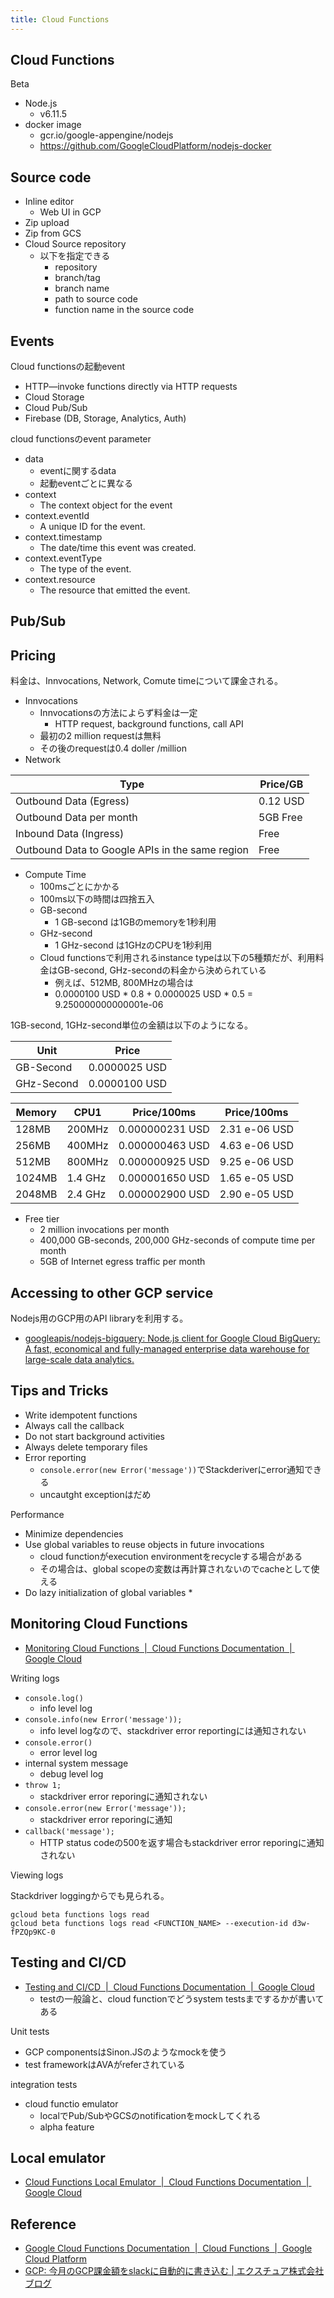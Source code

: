 ```yaml
---
title: Cloud Functions
---
```


## Cloud Functions
Beta

* Node.js
    * v6.11.5
* docker image
    * gcr.io/google-appengine/nodejs
    * https://github.com/GoogleCloudPlatform/nodejs-docker

## Source code
* Inline editor
    * Web UI in GCP
* Zip upload
* Zip from GCS
* Cloud Source repository
    * 以下を指定できる
        * repository
        * branch/tag
        * branch name
        * path to source code
        * function name in the source code

## Events
Cloud functionsの起動event

* HTTP—invoke functions directly via HTTP requests
* Cloud Storage
* Cloud Pub/Sub
* Firebase (DB, Storage, Analytics, Auth)


cloud functionsのevent parameter

* data
    * eventに関するdata
    * 起動eventごとに異なる
* context
    * The context object for the event
* context.eventId
    * A unique ID for the event.
* context.timestamp
    * The date/time this event was created.
* context.eventType
    * The type of the event.
* context.resource
    * The resource that emitted the event.


## Pub/Sub


## Pricing
料金は、Innvocations, Network, Comute timeについて課金される。

* Innvocations
    * Innvocationsの方法によらず料金は一定
        * HTTP request, background functions, call API
    * 最初の2 million requestは無料
    * その後のrequestは0.4 doller /million
* Network

| Type                                            | Price/GB |
|-------------------------------------------------|----------|
| Outbound Data (Egress)                          | 0.12 USD |
| Outbound Data per month                         | 5GB Free |
| Inbound Data (Ingress)                          | Free     |
| Outbound Data to Google APIs in the same region | Free     |


* Compute Time
    * 100msごとにかかる
    * 100ms以下の時間は四捨五入
    * GB-second
        * 1 GB-second は1GBのmemoryを1秒利用
    * GHz-second
        * 1 GHz-second は1GHzのCPUを1秒利用
    * Cloud functionsで利用されるinstance typeは以下の5種類だが、利用料金はGB-second, GHz-secondの料金から決められている
        * 例えば、512MB, 800MHzの場合は
        * 0.0000100 USD * 0.8 + 0.0000025 USD * 0.5 = 9.250000000000001e-06

1GB-second, 1GHz-second単位の金額は以下のようになる。

| Unit       | Price      |
|------------|------------|
| GB-Second  | 0.0000025 USD |
| GHz-Second | 0.0000100 USD |


| Memory   | CPU1      | Price/100ms     | Price/100ms |
| -------- | --------- | --------------  | ---------   |
| 128MB    | 200MHz    | 0.000000231 USD | 2.31 e-06 USD  |
| 256MB    | 400MHz    | 0.000000463 USD | 4.63 e-06 USD  |
| 512MB    | 800MHz    | 0.000000925 USD | 9.25 e-06 USD  |
| 1024MB   | 1.4 GHz   | 0.000001650 USD | 1.65 e-05 USD  |
| 2048MB   | 2.4 GHz   | 0.000002900 USD | 2.90 e-05 USD  |


* Free tier
    * 2 million invocations per month
    * 400,000 GB-seconds, 200,000 GHz-seconds of compute time per month
    * 5GB of Internet egress traffic per month


## Accessing to other GCP service
Nodejs用のGCP用のAPI libraryを利用する。

* [googleapis/nodejs-bigquery: Node.js client for Google Cloud BigQuery: A fast, economical and fully-managed enterprise data warehouse for large-scale data analytics.](https://github.com/googleapis/nodejs-bigquery#samples)

## Tips and Tricks
* Write idempotent functions
* Always call the callback
* Do not start background activities
* Always delete temporary files
* Error reporting
    * `console.error(new Error('message'))`でStackderiverにerror通知できる
    * uncautght exceptionはだめ


Performance

* Minimize dependencies
* Use global variables to reuse objects in future invocations
    * cloud functionがexecution environmentをrecycleする場合がある
    * その場合は、global scopeの変数は再計算されないのでcacheとして使える
* Do lazy initialization of global variables
    * 


## Monitoring Cloud Functions
* [Monitoring Cloud Functions  |  Cloud Functions Documentation  |  Google Cloud](https://cloud.google.com/functions/docs/monitoring/)


Writing logs

* `console.log()`
    * info level log
* `console.info(new Error('message'));`
    * info level logなので、stackdriver error reportingには通知されない
* `console.error()`
    * error level log
* internal system message
    * debug level log
* `throw 1;`
    * stackdriver error reporingに通知されない
* `console.error(new Error('message'));`
    * stackdriver error reporingに通知
* `callback('message');`
    * HTTP status codeの500を返す場合もstackdriver error reporingに通知されない

Viewing logs

Stackdriver loggingからでも見られる。

```
gcloud beta functions logs read
gcloud beta functions logs read <FUNCTION_NAME> --execution-id d3w-fPZQp9KC-0
```

## Testing and CI/CD
* [Testing and CI/CD  |  Cloud Functions Documentation  |  Google Cloud](https://cloud.google.com/functions/docs/bestpractices/testing)
    * testの一般論と、cloud functionでどうsystem testsまでするかが書いてある

Unit tests

* GCP componentsはSinon.JSのようなmockを使う
* test frameworkはAVAがreferされている

integration tests

* cloud functio emulator
    * localでPub/SubやGCSのnotificationをmockしてくれる
    * alpha feature


## Local emulator
* [Cloud Functions Local Emulator  |  Cloud Functions Documentation  |  Google Cloud](https://cloud.google.com/functions/docs/emulator)

## Reference
* [Google Cloud Functions Documentation  |  Cloud Functions  |  Google Cloud Platform](https://cloud.google.com/functions/docs/)
* [GCP: 今月のGCP課金額をslackに自動的に書き込む | エクスチュア株式会社ブログ](http://ex-ture.com/blog/2017/11/06/gcp-billing-to-slack/)

